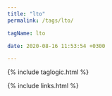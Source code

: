 ```yaml
---
title: "lto"
permalink: /tags/lto/

tagName: lto

date: 2020-08-16 11:53:54 +0300

---
```


{% include taglogic.html %}

{% include links.html %}
